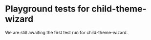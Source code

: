 # Playground tests for child-theme-wizard
We are still awaiting the first test run for child-theme-wizard.
